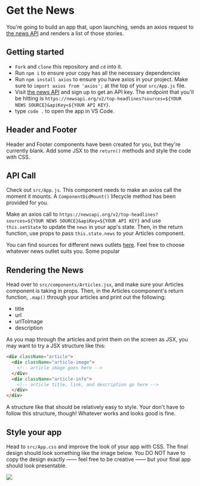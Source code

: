 # Get the News
You're going to build an app that, upon launching, sends an axios request to [the news API](https://newsapi.org/) and renders a list of those stories.

## Getting started
- `Fork` and `clone` this repository and `cd` into it.
- Run `npm i` to ensure your copy has all the necessary dependencies
- Run `npm install axios` to ensure you have axios in your project. Make sure to `import axios from 'axios';` at the top of your `src/App.js` file.
- Visit [the news API](https://newsapi.org/) and sign up to get an API key. The endpoint that you'll be hitting is `https://newsapi.org/v2/top-headlines?sources=${YOUR NEWS SOURCE}&apiKey=${YOUR API KEY}`.
- type `code .` to open the app in VS Code. 

## Header and Footer
Header and Footer components have been created for you, but they're currently blank. Add some JSX to the `return()` methods and style the code with CSS.

## API Call
Check out `src/App.js`. This component needs to make an axios call the moment it mounts. A `ComponentDidMount()` lifecycle method has been provided for you. 

Make an axios call to `https://newsapi.org/v2/top-headlines?sources=${YOUR NEWS SOURCE}&apiKey=${YOUR API KEY}` and use `this.setState` to update the `news` in your app's state. Then, in the return function, use props to pass `this.state.news` to your Articles component.

You can find sources for different news outlets [here](https://newsapi.org/docs/endpoints/sources). Feel free to choose whatever news outlet suits you. Some popular 

## Rendering the News
Head over to `src/components/Articles.jsx`, and make sure your Articles component is taking in props. Then, in the Articles coomponent's return function, `.map()` through your articles and print out the following:

- title
- url
- urlToImage
- description

As you map through the articles and print them on the screen as JSX, you may want to try a JSX structure like this:

```html
<div className="article">
  <div className="article-image">
    <!-- article image goes here -->
  </div>
  <div className="article-info">
    <!-- article title, link, and description go here -->
  </div>
</div>
```

A structure like that should be relatively easy to style. Your don't have to follow this structure, though! Whatever works and looks good is fine.

## Style your app
Head to `src/App.css` and improve the look of your app with CSS. The final design should look something like the image below. You DO NOT have to copy the design exactly —— feel free to be creative —— but your final app should look presentable.


![](https://res.cloudinary.com/briandanger/image/upload/v1570551819/screencapture-localhost-3000-2019-10-08-12_22_59_anzmex.png)











